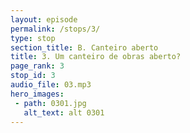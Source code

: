 ```yaml
---
layout: episode
permalink: /stops/3/
type: stop
section_title: B. Canteiro aberto
title: 3. Um canteiro de obras aberto?
page_rank: 3
stop_id: 3
audio_file: 03.mp3
hero_images:
 - path: 0301.jpg
   alt_text: alt 0301
---
```


